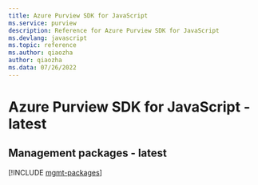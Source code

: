 ```yaml
---
title: Azure Purview SDK for JavaScript
ms.service: purview
description: Reference for Azure Purview SDK for JavaScript
ms.devlang: javascript
ms.topic: reference
ms.author: qiaozha
author: qiaozha
ms.data: 07/26/2022
---
```

# Azure Purview SDK for JavaScript - latest

## Management packages - latest
[!INCLUDE [mgmt-packages](purview-mgmt-index.md)]